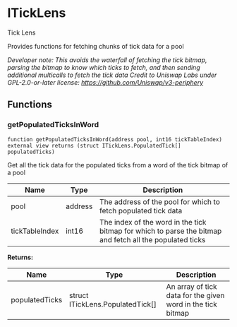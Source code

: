 

# ITickLens


Tick Lens

Provides functions for fetching chunks of tick data for a pool

*Developer note: This avoids the waterfall of fetching the tick bitmap, parsing the bitmap to know which ticks to fetch, and
then sending additional multicalls to fetch the tick data
Credit to Uniswap Labs under GPL-2.0-or-later license:
https://github.com/Uniswap/v3-periphery*


## Functions
### getPopulatedTicksInWord


```solidity
function getPopulatedTicksInWord(address pool, int16 tickTableIndex) external view returns (struct ITickLens.PopulatedTick[] populatedTicks)
```

Get all the tick data for the populated ticks from a word of the tick bitmap of a pool

| Name | Type | Description |
| ---- | ---- | ----------- |
| pool | address | The address of the pool for which to fetch populated tick data |
| tickTableIndex | int16 | The index of the word in the tick bitmap for which to parse the bitmap and fetch all the populated ticks |

**Returns:**

| Name | Type | Description |
| ---- | ---- | ----------- |
| populatedTicks | struct ITickLens.PopulatedTick[] | An array of tick data for the given word in the tick bitmap |

